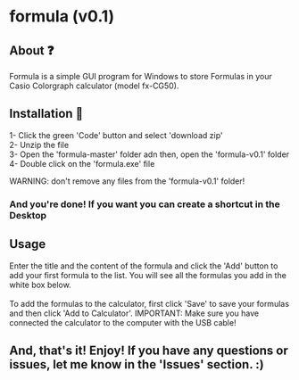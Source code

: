 # formula (v0.1)

## About ❓
Formula is a simple GUI program for Windows to store Formulas in your Casio Colorgraph calculator (model fx-CG50). 

## Installation 💾
1- Click the green 'Code' button and select 'download zip'<br>
2- Unzip the file<br>
3- Open the 'formula-master' folder adn then, open the 'formula-v0.1' folder<br>
4- Double click on the 'formula.exe' file<br>

WARNING: don't remove any files from the 'formula-v0.1' folder!<br>

### And you're done! If you want you can create a shortcut in the Desktop

## Usage 
Enter the title and the content of the formula and click the 'Add' button to add your first formula to the list. You will see all the formulas you add in the white box below. <br><br>
To add the formulas to the calculator, first click 'Save' to save your formulas and then click 'Add to Calculator'. IMPORTANT: Make sure you have connected the calculator to the computer with the USB cable!
 

## And, that's it! Enjoy! If you have any questions or issues, let me know in the 'Issues' section. :)

